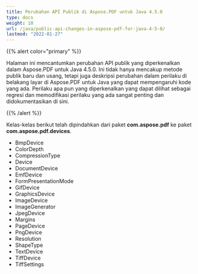 ```yaml
---
title: Perubahan API Publik di Aspose.PDF untuk Java 4.5.0
type: docs
weight: 10
url: /java/public-api-changes-in-aspose-pdf-for-java-4-5-0/
lastmod: "2022-01-27"
---
```


{{% alert color="primary" %}}

Halaman ini mencantumkan perubahan API publik yang diperkenalkan dalam Aspose.PDF untuk Java 4.5.0. Ini tidak hanya mencakup metode publik baru dan usang, tetapi juga deskripsi perubahan dalam perilaku di belakang layar di Aspose.PDF untuk Java yang dapat mempengaruhi kode yang ada. Perilaku apa pun yang diperkenalkan yang dapat dilihat sebagai regresi dan memodifikasi perilaku yang ada sangat penting dan didokumentasikan di sini.

{{% /alert %}}

Kelas-kelas berikut telah dipindahkan dari paket **com.aspose.pdf** ke paket **com.aspose.pdf.devices**.

- BmpDevice
- ColorDepth
- CompressionType
- Device
- DocumentDevice
- EmfDevice
- FormPresentationMode
- GifDevice
- GraphicsDevice
- ImageDevice
- ImageGenerator
- JpegDevice
- Margins
- PageDevice
- PngDevice
- Resolution
- ShapeType
- TextDevice
- TiffDevice
- TiffSettings